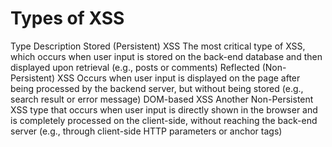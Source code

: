 # Types of XSS

Type	Description
Stored (Persistent) XSS	The most critical type of XSS, which occurs when user input is stored on the back-end database and then displayed upon retrieval (e.g., posts or comments)
Reflected (Non-Persistent) XSS	Occurs when user input is displayed on the page after being processed by the backend server, but without being stored (e.g., search result or error message)
DOM-based XSS	Another Non-Persistent XSS type that occurs when user input is directly shown in the browser and is completely processed on the client-side, without reaching the back-end server (e.g., through client-side HTTP parameters or anchor tags)
